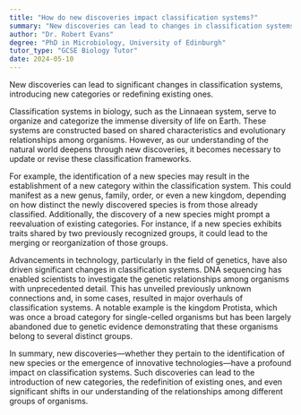 ```yaml
---
title: "How do new discoveries impact classification systems?"
summary: "New discoveries can lead to changes in classification systems, adding new categories or redefining existing ones."
author: "Dr. Robert Evans"
degree: "PhD in Microbiology, University of Edinburgh"
tutor_type: "GCSE Biology Tutor"
date: 2024-05-10
---
```


New discoveries can lead to significant changes in classification systems, introducing new categories or redefining existing ones.

Classification systems in biology, such as the Linnaean system, serve to organize and categorize the immense diversity of life on Earth. These systems are constructed based on shared characteristics and evolutionary relationships among organisms. However, as our understanding of the natural world deepens through new discoveries, it becomes necessary to update or revise these classification frameworks.

For example, the identification of a new species may result in the establishment of a new category within the classification system. This could manifest as a new genus, family, order, or even a new kingdom, depending on how distinct the newly discovered species is from those already classified. Additionally, the discovery of a new species might prompt a reevaluation of existing categories. For instance, if a new species exhibits traits shared by two previously recognized groups, it could lead to the merging or reorganization of those groups.

Advancements in technology, particularly in the field of genetics, have also driven significant changes in classification systems. DNA sequencing has enabled scientists to investigate the genetic relationships among organisms with unprecedented detail. This has unveiled previously unknown connections and, in some cases, resulted in major overhauls of classification systems. A notable example is the kingdom Protista, which was once a broad category for single-celled organisms but has been largely abandoned due to genetic evidence demonstrating that these organisms belong to several distinct groups.

In summary, new discoveries—whether they pertain to the identification of new species or the emergence of innovative technologies—have a profound impact on classification systems. Such discoveries can lead to the introduction of new categories, the redefinition of existing ones, and even significant shifts in our understanding of the relationships among different groups of organisms.
    